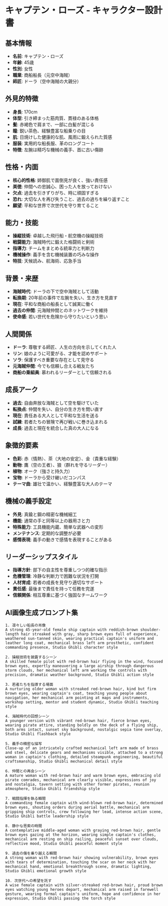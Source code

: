 # キャプテン・ローズ - キャラクター設計書

## 基本情報
- **名前**: キャプテン・ローズ
- **年齢**: 45歳
- **性別**: 女性
- **職業**: 商船船長（元空中海賊）
- **師匠**: ドーラ（空中海賊の大親分）

## 外見的特徴
- **身長**: 170cm
- **体型**: 引き締まった筋肉質、貫禄のある体格
- **髪**: 赤褐色で肩まで、一部に白髪が混じる
- **瞳**: 鋭い茶色、経験豊富な船乗りの目
- **肌**: 日焼けした健康的な肌、風雨に鍛えられた質感
- **服装**: 実用的な船長服、革のロングコート
- **特徴**: 左腕は精巧な機械の義手、首に古い傷跡

## 性格・内面
- **核心的性格**: 姉御肌で面倒見が良く、強い責任感
- **美徳**: 仲間への忠誠心、困った人を放っておけない
- **欠点**: 過去を引きずりがち、時に頑固すぎる
- **恐れ**: 大切な人を再び失うこと、過去の過ちを繰り返すこと
- **願望**: 平和な世界で次世代を守り育てること

## 能力・技能
- **操縦技術**: 卓越した飛行船・航空機の操縦技術
- **戦闘能力**: 海賊時代に鍛えた格闘術と剣術
- **指導力**: チームをまとめる統率力と判断力
- **機械操作**: 義手を含む機械装置の巧みな操作
- **特技**: 天候読み、航海術、応急手当

## 背景・来歴
- **海賊時代**: ドーラの下で空中海賊として活動
- **転換期**: 20年前の事件で左腕を失い、生き方を見直す
- **現在**: 平和な商船の船長として誠実に働く
- **過去の仲間**: 元海賊仲間とのネットワークを維持
- **使命感**: 若い世代を危険から守りたいという思い

## 人間関係
- **ドーラ**: 尊敬する師匠、人生の方向を示してくれた人
- **リン**: 娘のように可愛がる、才能を認めサポート
- **ソラ**: 保護すべき重要な存在として見守る
- **元海賊仲間**: 今でも信頼し合える戦友たち
- **商船の乗組員**: 慕われるリーダーとして信頼される

## 成長アーク
- **過去**: 自由奔放な海賊として空を駆けていた
- **転換点**: 仲間を失い、自分の生き方を問い直す
- **現在**: 責任ある大人として平和な生活を送る
- **試練**: 若者たちの冒険で再び戦いに巻き込まれる
- **成長**: 過去と現在を統合した真の大人になる

## 象徴的要素
- **色彩**: 赤（情熱）、茶（大地の安定）、金（貴重な経験）
- **動物**: 鷹（空の王者）、狼（群れを守るリーダー）
- **植物**: オーク（強さと持久力）
- **宝物**: ドーラから受け継いだコンパス
- **テーマ曲**: 雄壮で温かい、経験豊富な大人のテーマ

## 機械の義手設定
- **外見**: 真鍮と鋼の精密な機械細工
- **機能**: 通常の手と同等以上の器用さと力
- **特殊能力**: 工具機能内蔵、簡単な武器への変形
- **メンテナンス**: 定期的な調整が必要
- **感情表現**: 義手の動きで感情を表現することがある

## リーダーシップスタイル
- **指導方針**: 部下の自主性を尊重しつつ的確な指示
- **危機管理**: 冷静な判断力で困難な状況を打開
- **人材育成**: 若者の成長を見守り適切なサポート
- **責任感**: 最後まで責任を持って任務を完遂
- **信頼関係**: 相互尊重に基づく強固なチームワーク

## AI画像生成プロンプト集

```prompt
1. 凛々しい船長の肖像
A strong 45-year-old female ship captain with reddish-brown shoulder-length hair streaked with gray, sharp brown eyes full of experience, weathered sun-tanned skin, wearing practical captain's uniform and leather long coat, mechanical brass left arm prosthetic, confident commanding presence, Studio Ghibli character style
```

```prompt
2. 操縦技術を披露するシーン
A skilled female pilot with red-brown hair flying in the wind, focused brown eyes, expertly maneuvering a large airship through dangerous storm clouds, her mechanical left arm working the controls with precision, dramatic weather background, Studio Ghibli action style
```

```prompt
3. 若者たちを指導する場面
A nurturing older woman with streaked red-brown hair, kind but firm brown eyes, wearing captain's coat, teaching young people about navigation, her mechanical arm pointing at maps and instruments, workshop setting, mentor and student dynamic, Studio Ghibli teaching style
```

```prompt
4. 海賊時代の回想シーン
A younger version with vibrant red-brown hair, fierce brown eyes, wearing pirate attire, standing boldly on the deck of a flying ship, both arms intact, sunset sky background, nostalgic sepia tone overlay, Studio Ghibli flashback style
```

```prompt
5. 義手の精密な描写
Close-up of an intricately crafted mechanical left arm made of brass and steel, delicate gears and mechanisms visible, attached to a strong woman in captain's clothing, detailed steampunk engineering, beautiful craftsmanship, Studio Ghibli mechanical detail style
```

```prompt
6. 仲間との再会シーン
A mature woman with red-brown hair and warm brown eyes, embracing old pirate comrades, mechanical arm clearly visible, expressions of joy and nostalgia, tavern setting with other former pirates, reunion atmosphere, Studio Ghibli friendship style
```

```prompt
7. 戦闘指揮を執る瞬間
A commanding female captain with wind-blown red-brown hair, determined brown eyes, shouting orders during aerial battle, mechanical arm gripping ship controls, crew following her lead, intense action scene, Studio Ghibli battle leadership style
```

```prompt
8. 静かな思索の時間
A contemplative middle-aged woman with graying red-brown hair, gentle brown eyes gazing at the horizon, wearing simple captain's clothes, mechanical arm resting on ship railing, peaceful sunset over clouds, reflective mood, Studio Ghibli peaceful moment style
```

```prompt
9. 過去の傷を乗り越える瞬間
A strong woman with red-brown hair showing vulnerability, brown eyes with tears of determination, touching the scar on her neck with her mechanical hand, emotional breakthrough scene, dramatic lighting, Studio Ghibli emotional growth style
```

```prompt
10. 次世代への希望を託す
A wise female captain with silver-streaked red-brown hair, proud brown eyes watching young heroes depart, mechanical arm raised in farewell gesture, wearing formal captain's uniform, hope and confidence in her expression, Studio Ghibli passing the torch style
```